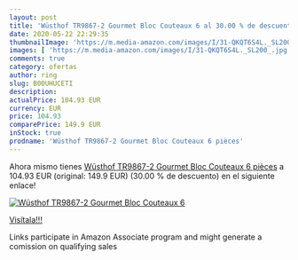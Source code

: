 ```yaml
---
layout: post
title: 'Wüsthof TR9867-2 Gourmet Bloc Couteaux 6 al 30.00 % de descuento'
date: 2020-05-22 22:29:35
thumbnailImage: 'https://m.media-amazon.com/images/I/31-QKQT6S4L._SL200_.jpg'
images: [ 'https://m.media-amazon.com/images/I/31-QKQT6S4L._SL200_.jpg' ]
comments: true
category: ofertas
author: ring
slug: B00UHUCETI
description:
actualPrice: 104.93 EUR
currency: EUR
price: 104.93
comparePrice: 149.9 EUR
inStock: true
prodname: 'Wüsthof TR9867-2 Gourmet Bloc Couteaux 6 pièces'
---
```


Ahora mismo tienes [Wüsthof TR9867-2 Gourmet Bloc Couteaux 6 pièces](https://www.amazon.fr/dp/B00UHUCETI/?tag=tolees0d-21) a 104.93 EUR (original: 149.9 EUR) (30.00 %  de descuento) en el siguiente enlace!

[![Wüsthof TR9867-2 Gourmet Bloc Couteaux 6](https://m.media-amazon.com/images/I/31-QKQT6S4L._SL200_.jpg)](https://www.amazon.fr/dp/B00UHUCETI/?tag=tolees0d-21)

[Visítala!!!](https://www.amazon.fr/dp/B00UHUCETI/?tag=tolees0d-21)

Links participate in Amazon Associate program and might generate a comission on qualifying sales
